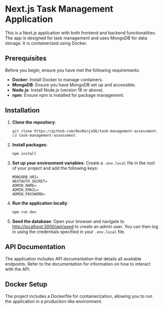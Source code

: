# Next.js Task Management Application

This is a Next.js application with both frontend and backend functionalities. The app is designed for task management and uses MongoDB for data storage. It is containerized using Docker.

## Prerequisites

Before you begin, ensure you have met the following requirements:

- **Docker**: Install Docker to manage containers.
- **MongoDB**: Ensure you have MongoDB set up and accessible.
- **Node.js**: Install Node.js (version 18 or above).
- **npm**: Ensure npm is installed for package management.

## Installation

1. **Clone the repository**:

   ```bash
   git clone https://github.com/DevNinja56/task-management-assessment.git
   cd task-management-assessment
   ```

2. **Install packages**:

   ```bash
   npm install
   ```

3. **Set up your environment variables**: Create a `.env.local` file in the root of your project and add the following keys:

   ```env
   MONGODB_URI=
   NEXTAUTH_SECRET=
   ADMIN_NAME=
   ADMIN_EMAIL=
   ADMIN_PASSWORD=
   ```

4. **Run the application locally**:

   ```bash
   npm run dev
   ```

5. **Seed the database**: Open your browser and navigate to [http://localhost:3000/api/seed](http://localhost:3000/api/seed) to create an admin user. You can then log in using the credentials specified in your `.env.local` file.

## API Documentation

The application includes API documentation that details all available endpoints. Refer to the documentation for information on how to interact with the API.

## Docker Setup

The project includes a Dockerfile for containerization, allowing you to run the application in a production-like environment.

